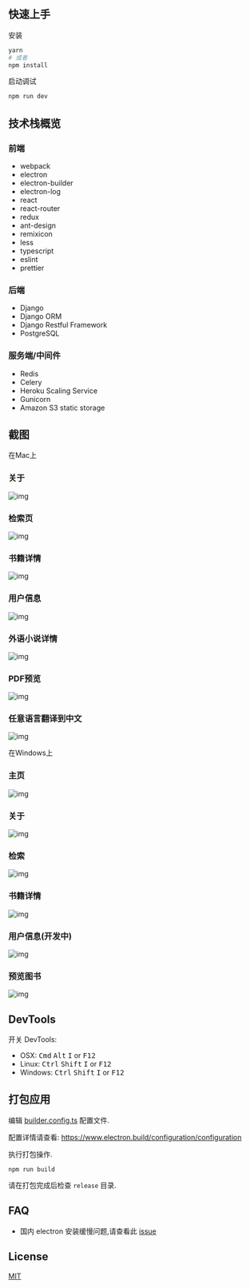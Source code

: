 ## 快速上手

安装

```bash
yarn
# 或者
npm install
```

启动调试

```bash
npm run dev
```

## 技术栈概览


### 前端
- webpack
- electron
- electron-builder
- electron-log
- react
- react-router
- redux
- ant-design
- remixicon
- less
- typescript
- eslint
- prettier
### 后端
- Django
- Django ORM
- Django Restful Framework
- PostgreSQL
### 服务端/中间件
- Redis
- Celery
- Heroku Scaling Service
- Gunicorn
- Amazon S3 static storage


## 截图

在Mac上
### 关于
![img](https://github.com/JIACHENG135/Electron-React-Book-Searcher/blob/master/assets/demo-jpg/Mac%20-%20About.png)
### 检索页
![img](https://github.com/JIACHENG135/Electron-React-Book-Searcher/blob/master/assets/demo-jpg/Mac%20-%20Search.png)
### 书籍详情
![img](https://github.com/JIACHENG135/Electron-React-Book-Searcher/blob/master/assets/demo-jpg/Mac%20-%20Detail.png)
### 用户信息
![img](https://github.com/JIACHENG135/Electron-React-Book-Searcher/blob/master/assets/demo-jpg/Mac%20-%20UserProfile.png)
### 外语小说详情
![img](https://github.com/JIACHENG135/Electron-React-Book-Searcher/blob/master/assets/demo-jpg/Mac%20-%20Fiction%20Detail.png)
### PDF预览
![img](https://github.com/JIACHENG135/Electron-React-Book-Searcher/blob/master/assets/demo-jpg/Mac%20-%20Preview%20PDF.png)
### 任意语言翻译到中文
![img](https://github.com/JIACHENG135/Electron-React-Book-Searcher/blob/master/assets/demo-jpg/Mac%20-%20Translate.png)

在Windows上
### 主页
![img](https://github.com/JIACHENG135/Electron-React-Book-Searcher/blob/master/assets/demo-jpg/2020-06-01%20-%20Home%20Page.jpg)
### 关于
![img](https://github.com/JIACHENG135/Electron-React-Book-Searcher/blob/master/assets/demo-jpg/2020-06-01%20-%20About.jpg)
### 检索
![img](https://github.com/JIACHENG135/Electron-React-Book-Searcher/blob/master/assets/demo-jpg/2020-06-01%20-%20Search%20.jpg)
### 书籍详情
![img](https://github.com/JIACHENG135/Electron-React-Book-Searcher/blob/master/assets/demo-jpg/2020-06-01%20-%20Detail.jpg)
### 用户信息(开发中)
![img](https://github.com/JIACHENG135/Electron-React-Book-Searcher/blob/master/assets/demo-jpg/2020-06-01%20-%20UserProfile.jpg)
### 预览图书
![img](https://github.com/JIACHENG135/Electron-React-Book-Searcher/blob/master/assets/demo-jpg/2020-06-01%20Preview.jpg)



## DevTools

开关 DevTools:

- OSX: <kbd>Cmd</kbd> <kbd>Alt</kbd> <kbd>I</kbd> or <kbd>F12</kbd>
- Linux: <kbd>Ctrl</kbd> <kbd>Shift</kbd> <kbd>I</kbd> or <kbd>F12</kbd>
- Windows: <kbd>Ctrl</kbd> <kbd>Shift</kbd> <kbd>I</kbd> or <kbd>F12</kbd>

## 打包应用

编辑 [builder.config.ts](./build/builder.config.ts) 配置文件.

配置详情请查看: https://www.electron.build/configuration/configuration

执行打包操作.

```
npm run build
```

请在打包完成后检查 `release` 目录.

## FAQ

- 国内 electron 安装缓慢问题,请查看此 [issue](https://github.com/Jiacheng/electron-antd/issues/22)

## License

[MIT](./LICENSE)
